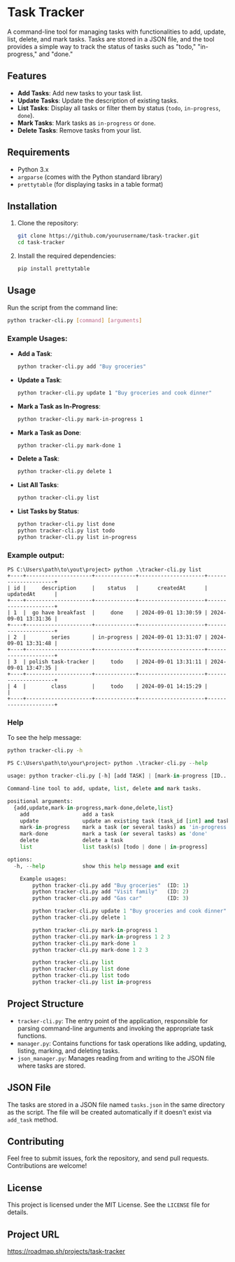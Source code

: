 
# Task Tracker

A command-line tool for managing tasks with functionalities to add, update, list, delete, and mark tasks. Tasks are stored in a JSON file, and the tool provides a simple way to track the status of tasks such as "todo," "in-progress," and "done."

## Features

- **Add Tasks**: Add new tasks to your task list.
- **Update Tasks**: Update the description of existing tasks.
- **List Tasks**: Display all tasks or filter them by status (`todo`, `in-progress`, `done`).
- **Mark Tasks**: Mark tasks as `in-progress` or `done`.
- **Delete Tasks**: Remove tasks from your list.

## Requirements

- Python 3.x
- `argparse` (comes with the Python standard library)
- `prettytable` (for displaying tasks in a table format)

## Installation

1. Clone the repository:

   ```bash
   git clone https://github.com/yourusername/task-tracker.git
   cd task-tracker
   ```

2. Install the required dependencies:

   ```bash
   pip install prettytable
   ```

## Usage

Run the script from the command line:

```bash
python tracker-cli.py [command] [arguments]
```

### Example Usages:

- **Add a Task**:
  ```bash
  python tracker-cli.py add "Buy groceries"
  ```

- **Update a Task**:
  ```bash
  python tracker-cli.py update 1 "Buy groceries and cook dinner"
  ```

- **Mark a Task as In-Progress**:
  ```bash
  python tracker-cli.py mark-in-progress 1
  ```

- **Mark a Task as Done**:
  ```bash
  python tracker-cli.py mark-done 1
  ```

- **Delete a Task**:
  ```bash
  python tracker-cli.py delete 1
  ```

- **List All Tasks**:
  ```bash
  python tracker-cli.py list
  ```

- **List Tasks by Status**:
  ```bash
  python tracker-cli.py list done
  python tracker-cli.py list todo
  python tracker-cli.py list in-progress
  ```

### Example output:
```
PS C:\Users\path\to\yout\project> python .\tracker-cli.py list
+----+---------------------+-------------+---------------------+---------------------+
| id |     description     |    status   |      createdAt      |      updatedAt      |
+----+---------------------+-------------+---------------------+---------------------+
| 1  |  go have breakfast  |     done    | 2024-09-01 13:30:59 | 2024-09-01 13:31:36 |
+----+---------------------+-------------+---------------------+---------------------+
| 2  |        series       | in-progress | 2024-09-01 13:31:07 | 2024-09-01 13:31:48 |
+----+---------------------+-------------+---------------------+---------------------+
| 3  | polish task-tracker |     todo    | 2024-09-01 13:31:11 | 2024-09-01 13:47:35 |
+----+---------------------+-------------+---------------------+---------------------+
| 4  |        class        |     todo    | 2024-09-01 14:15:29 |                     |
+----+---------------------+-------------+---------------------+---------------------+
```
### Help

To see the help message:

```bash
python tracker-cli.py -h
```
```python
PS C:\Users\path\to\your\project> python .\tracker-cli.py --help

usage: python tracker-cli.py [-h] [add TASK] | [mark-in-progress [ID...]] | [mark-done [ID...]] | [list done | todo | in-progress] | [update ID TASK]

Command-line tool to add, update, list, delete and mark tasks.

positional arguments:
  {add,update,mark-in-progress,mark-done,delete,list}
    add                 add a task
    update              update an existing task (task_id [int] and task_update [str])
    mark-in-progress    mark a task (or several tasks) as 'in-progress'
    mark-done           mark a task (or several tasks) as 'done'
    delete              delete a task
    list                list task(s) [todo | done | in-progress]

options:
  -h, --help            show this help message and exit

    Example usages:
        python tracker-cli.py add "Buy groceries"  (ID: 1)
        python tracker-cli.py add "Visit family"   (ID: 2)
        python tracker-cli.py add "Gas car"        (ID: 3)

        python tracker-cli.py update 1 "Buy groceries and cook dinner"
        python tracker-cli.py delete 1

        python tracker-cli.py mark-in-progress 1
        python tracker-cli.py mark-in-progress 1 2 3
        python tracker-cli.py mark-done 1
        python tracker-cli.py mark-done 1 2 3

        python tracker-cli.py list
        python tracker-cli.py list done
        python tracker-cli.py list todo
        python tracker-cli.py list in-progress
```

## Project Structure

- `tracker-cli.py`: The entry point of the application, responsible for parsing command-line arguments and invoking the appropriate task functions.
- `manager.py`: Contains functions for task operations like adding, updating, listing, marking, and deleting tasks.
- `json_manager.py`: Manages reading from and writing to the JSON file where tasks are stored.

## JSON File

The tasks are stored in a JSON file named `tasks.json` in the same directory as the script. The file will be created automatically if it doesn't exist via `add_task` method.

## Contributing

Feel free to submit issues, fork the repository, and send pull requests. Contributions are welcome!

## License

This project is licensed under the MIT License. See the `LICENSE` file for details.

## Project URL
https://roadmap.sh/projects/task-tracker
